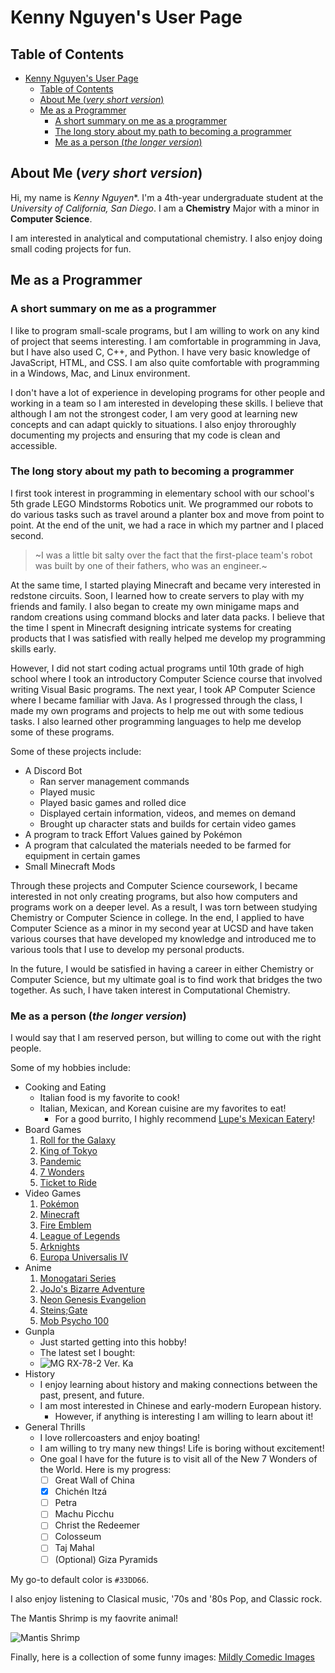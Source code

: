 # Kenny Nguyen's User Page

## Table of Contents

- [Kenny Nguyen's User Page](#kenny-nguyens-user-page)
  - [Table of Contents](#table-of-contents)
  - [About Me (*very short version*)](#about-me-very-short-version)
  - [Me as a Programmer](#me-as-a-programmer)
    - [A short summary on me as a programmer](#a-short-summary-on-me-as-a-programmer)
    - [The long story about my path to becoming a programmer](#the-long-story-about-my-path-to-becoming-a-programmer)
    - [Me as a person (*the longer version*)](#me-as-a-person-the-longer-version)

## About Me (*very short version*)

Hi, my name is *Kenny Nguyen**.
I'm a 4th-year undergraduate student at the *University of California, San Diego*.
I am a **Chemistry** Major with a minor in **Computer Science**.

I am interested in analytical and computational chemistry.
I also enjoy doing small coding projects for fun.

## Me as a Programmer

### A short summary on me as a programmer

I like to program small-scale programs, but I am willing to work on any kind of project that seems interesting.
I am comfortable in programming in Java, but I have also used C, C++, and Python.
I have very basic knowledge of JavaScript, HTML, and CSS.
I am also quite comfortable with programming in a Windows, Mac, and Linux environment.

I don't have a lot of experience in developing programs for other people and working in a team so I am interested in developing these skills.
I believe that although I am not the strongest coder, I am very good at learning new concepts and can adapt quickly to situations.
I also enjoy throroughly documenting my projects and ensuring that my code is clean and accessible.

### The long story about my path to becoming a programmer

I first took interest in programming in elementary school with our school's 5th grade LEGO Mindstorms Robotics unit.
We programmed our robots to do various tasks such as travel around a planter box and move from point to point.
At the end of the unit, we had a race in which my partner and I placed second.
> ~I was a little bit salty over the fact that the first-place team's robot was built by one of their fathers, who was an engineer.~

At the same time, I started playing Minecraft and became very interested in redstone circuits.
Soon, I learned how to create servers to play with my friends and family.
I also began to create my own minigame maps and random creations using command blocks and later data packs.
I believe that the time I spent in Minecraft designing intricate systems for creating products that I was satisfied with really helped me develop my programming skills early.

However, I did not start coding actual programs until 10th grade of high school where I took an introductory Computer Science course that involved writing Visual Basic programs.
The next year, I took AP Computer Science where I became familiar with Java.
As I progressed through the class, I made my own programs and projects to help me out with some tedious tasks. I also learned other programming languages to help me develop some of these programs.

Some of these projects include:

- A Discord Bot
  - Ran server management commands
  - Played music
  - Played basic games and rolled dice
  - Displayed certain information, videos, and memes on demand
  - Brought up character stats and builds for certain video games
- A program to track Effort Values gained by Pokémon
- A program that calculated the materials needed to be farmed for equipment in certain games
- Small Minecraft Mods

Through these projects and Computer Science coursework, I became interested in not only creating programs, but also how computers and programs work on a deeper level.
As a result, I was torn between studying Chemistry or Computer Science in college.
In the end, I applied to have Computer Science as a minor in my second year at UCSD and have taken various courses that have developed my knowledge and introduced me to various tools that I use to develop my personal products.

In the future, I would be satisfied in having a career in either Chemistry or Computer Science, but my ultimate goal is to find work that bridges the two together. As such, I have taken interest in Computational Chemistry.

### Me as a person (*the longer version*)

I would say that I am reserved person, but willing to come out with the right people.

Some of my hobbies include:

- Cooking and Eating
  - Italian food is my favorite to cook!
  - Italian, Mexican, and Korean cuisine are my favorites to eat!
    - For a good burrito, I highly recommend [Lupe's Mexican Eatery](https://www.eatlupes.com/)!
- Board Games
  1. [Roll for the Galaxy](https://boardgamegeek.com/boardgame/132531/roll-galaxy)
  2. [King of Tokyo](https://boardgamegeek.com/boardgame/70323/king-tokyo)
  3. [Pandemic](https://boardgamegeek.com/boardgame/30549/pandemic)
  4. [7 Wonders](https://boardgamegeek.com/boardgame/68448/7-wonders)
  5. [Ticket to Ride](https://boardgamegeek.com/boardgame/9209/ticket-ride)
- Video Games
  1. [Pokémon](https://en.wikipedia.org/wiki/Pok%C3%A9mon_(video_game_series))
  2. [Minecraft](https://en.wikipedia.org/wiki/Minecraft)
  3. [Fire Emblem](https://en.wikipedia.org/wiki/Fire_Emblem)
  4. [League of Legends](https://en.wikipedia.org/wiki/League_of_Legends)
  5. [Arknights](https://en.wikipedia.org/wiki/Arknights)
  6. [Europa Universalis IV](https://en.wikipedia.org/wiki/Europa_Universalis_IV)
- Anime
  1. [Monogatari Series](https://en.wikipedia.org/wiki/Monogatari_(series))
  2. [JoJo's Bizarre Adventure](https://en.wikipedia.org/wiki/JoJo%27s_Bizarre_Adventure)
  3. [Neon Genesis Evangelion](https://en.wikipedia.org/wiki/Neon_Genesis_Evangelion)
  4. [Steins;Gate](https://en.wikipedia.org/wiki/Steins;Gate)
  5. [Mob Psycho 100](https://en.wikipedia.org/wiki/Mob_Psycho_100)
- Gunpla
  - Just started getting into this hobby!
  - The latest set I bought:
  - ![MG RX-78-2 Ver. Ka](MG%20RX-78-2%20Ver%20Ka.png)
- History
  - I enjoy learning about history and making connections between the past, present, and future.
  - I am most interested in Chinese and early-modern European history.
    - However, if anything is interesting I am willing to learn about it!
- General Thrills
  - I love rollercoasters and enjoy boating!
  - I am willing to try many new things! Life is boring without excitement!
  - One goal I have for the future is to visit all of the New 7 Wonders of the World. Here is my progress:
    - [ ] Great Wall of China
    - [X] Chichén Itzá
    - [ ] Petra
    - [ ] Machu Picchu
    - [ ] Christ the Redeemer
    - [ ] Colosseum
    - [ ] Taj Mahal
    - [ ] \(Optional) Giza Pyramids

My go-to default color is `#33DD66`.

I also enjoy listening to Clasical music, '70s and '80s Pop, and Classic rock.

The Mantis Shrimp is my faovrite animal!

![Mantis Shrimp](Mantis%20Shrimp.png)

Finally, here is a collection of some funny images:
[Mildly Comedic Images](/Mildly%20Comedic%20Images/)

